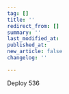 ```yaml
---
tag: []
title: ''
redirect_from: []
summary: ''
last_modified_at: 
published_at: 
new_article: false
changelog: ''

---
```

Deploy 536